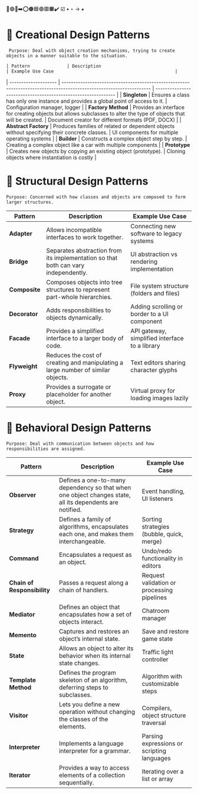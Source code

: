 🔵🟢🔴➡️⭕🟠🟦🟣🟥🟧✔️
☑️
•
‣
→
⁕

# 🔨 Creational Design Patterns
     Purpose: Deal with object creation mechanisms, trying to create objects in a manner suitable to the situation.

    | Pattern              | Description                                                                                                         | Example Use Case                                              |
| -------------------- | ------------------------------------------------------------------------------------------------------------------- | ------------------------------------------------------------- |
| **Singleton**        | Ensures a class has only one instance and provides a global point of access to it.                                  | Configuration manager, logger                                 |
| **Factory Method**   | Provides an interface for creating objects but allows subclasses to alter the type of objects that will be created. | Document creator for different formats (PDF, DOCX)            |
| **Abstract Factory** | Produces families of related or dependent objects without specifying their concrete classes.                        | UI components for multiple operating systems                  |
| **Builder**          | Constructs a complex object step by step.                                                                           | Creating a complex object like a car with multiple components |
| **Prototype**        | Creates new objects by copying an existing object (prototype).                                                      | Cloning objects where instantiation is costly                 |


# 🧱 Structural Design Patterns
    Purpose: Concerned with how classes and objects are composed to form larger structures.

| Pattern       | Description                                                                        | Example Use Case                               |
| ------------- | ---------------------------------------------------------------------------------- | ---------------------------------------------- |
| **Adapter**   | Allows incompatible interfaces to work together.                                   | Connecting new software to legacy systems      |
| **Bridge**    | Separates abstraction from its implementation so that both can vary independently. | UI abstraction vs rendering implementation     |
| **Composite** | Composes objects into tree structures to represent part-whole hierarchies.         | File system structure (folders and files)      |
| **Decorator** | Adds responsibilities to objects dynamically.                                      | Adding scrolling or border to a UI component   |
| **Facade**    | Provides a simplified interface to a larger body of code.                          | API gateway, simplified interface to a library |
| **Flyweight** | Reduces the cost of creating and manipulating a large number of similar objects.   | Text editors sharing character glyphs          |
| **Proxy**     | Provides a surrogate or placeholder for another object.                            | Virtual proxy for loading images lazily        |


# 🔁 Behavioral Design Patterns
    Purpose: Deal with communication between objects and how responsibilities are assigned.

| Pattern                     | Description                                                                                              | Example Use Case                           |
| --------------------------- | -------------------------------------------------------------------------------------------------------- | ------------------------------------------ |
| **Observer**                | Defines a one-to-many dependency so that when one object changes state, all its dependents are notified. | Event handling, UI listeners               |
| **Strategy**                | Defines a family of algorithms, encapsulates each one, and makes them interchangeable.                   | Sorting strategies (bubble, quick, merge)  |
| **Command**                 | Encapsulates a request as an object.                                                                     | Undo/redo functionality in editors         |
| **Chain of Responsibility** | Passes a request along a chain of handlers.                                                              | Request validation or processing pipelines |
| **Mediator**                | Defines an object that encapsulates how a set of objects interact.                                       | Chatroom manager                           |
| **Memento**                 | Captures and restores an object’s internal state.                                                        | Save and restore game state                |
| **State**                   | Allows an object to alter its behavior when its internal state changes.                                  | Traffic light controller                   |
| **Template Method**         | Defines the program skeleton of an algorithm, deferring steps to subclasses.                             | Algorithm with customizable steps          |
| **Visitor**                 | Lets you define a new operation without changing the classes of the elements.                            | Compilers, object structure traversal      |
| **Interpreter**             | Implements a language interpreter for a grammar.                                                         | Parsing expressions or scripting languages |
| **Iterator**                | Provides a way to access elements of a collection sequentially.                                          | Iterating over a list or array             |
